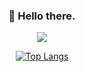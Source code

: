 <div align="center">

### 👋 Hello there.

![](https://vbr.nathanchung.dev/badge?page_id=dopp1e&color=ffb3c1&style=for-the-badge&logo=Github&hit=false)

[![Top Langs](https://github-readme-stats.vercel.app/api/top-langs/?username=dopp1e&theme=tokyonight&layout=compact&langs_count=10)](https://github.com/anuraghazra/github-readme-stats)

</div>
